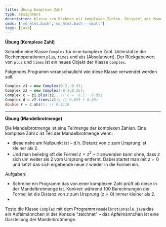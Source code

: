```yaml
---
title: Übung Komplexe Zahl
type: assignment
description: Klasse zum Rechnen mit komplexen Zahlen. Beispiel mit Mandelbrotmenge und Apfelmännchen.
cmds: ['md_html.bash','md_html.bash --small']
tags: [java]
---
```




**Übung (Komplexe Zahl)**

Schreibe eine Klasse `Complex` für eine komplexe Zahl. Unterstütze die Rechenoperationen `plus`, `times` und `abs` (Absolutwert). Der Rückgabewert von `plus` und `times` ist ein neues Objekt der Klasse `Complex`.


Folgendes Programm veranschaulicht wie diese Klasse verwendet werden soll.
```java
Complex z1 = new Complex(0.2,-0.3);
Complex z2 = new Complex(-0.1,0.25);
Complex c = z1.plus(z2); // c =  0.1 - 0.05i
Complex d = z2.times(z1); // 0.055 + 0.08i
double r = c.abs(); // 0.1118
```

---

**Übung (Mandelbrotmenge)**

Die Mandelbrotmenge ist eine Teilmenge der komplexen Zahlen. Eine komplexe Zahl $c$ ist Teil der Mandelbrotmenge wenn:

- diese nahe am Nullpunkt ist – d.h. Distanz von $c$ zum Ursprung ist kleiner als 2.
- Und man beliebig oft die Formel $z=z^2+c$ anwenden kann ohne, dass $z$ sich um weiter als 2 vom Ursprung entfernt. Dabei startet man mit $z=0$ und setzt das sich ergebende neue $z$ wieder in die Formel ein.

 Aufgaben:
- Schreibe ein Programm das von einer komplexen Zahl prüft ob diese in der Mandelbrotmenge ist. Konkret: während 100 Berechnungen der Formel ist die Distanz von $z$ zum Ursprung ($z=0$) immer kleiner als 2.
- 
Teste die Klasse `Complex` mit dem Programm `MandelbrotConsole.java` das ein Apfelmännchen in der Konsole "zeichnet" – das Apfelmännchen ist eine Darstellung der Mandelbrotmenge.
